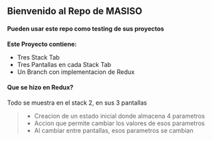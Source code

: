 ## Bienvenido al Repo de MASISO

#### Pueden usar este repo como testing de sus proyectos

**Este Proyecto contiene:**

- Tres Stack Tab
- Tres Pantallas en cada Stack Tab
- Un Branch con implementacion de Redux

#### Que se hizo en Redux?
Todo se muestra en el stack 2, en sus 3 pantallas

> - Creacion de un estado inicial donde almacena 4 parametros
> - Accion que permite cambiar los valores de esos parametros
> - Al cambiar entre pantallas, esos parametros se cambian

